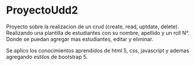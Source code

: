 # ProyectoUdd2

Proyecto sobre la realizacion de un crud (create, read, uptdate, delete). Realizando una plantilla de estudiantes con su nombre, apellido y un roll N°.
Donde se puedan agregar mas estudiantes, editar y eliminar.

Se aplico los conocimientos aprendidos de html 5, css, javascript y ademas agregando estilos de bootstrap 5.
